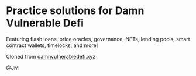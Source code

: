 # Practice solutions for Damn Vulnerable Defi

Featuring flash loans, price oracles, governance, NFTs, lending pools, smart contract wallets, timelocks, and more!

Cloned from [damnvulnerabledefi.xyz](https://damnvulnerabledefi.xyz)

@JM
